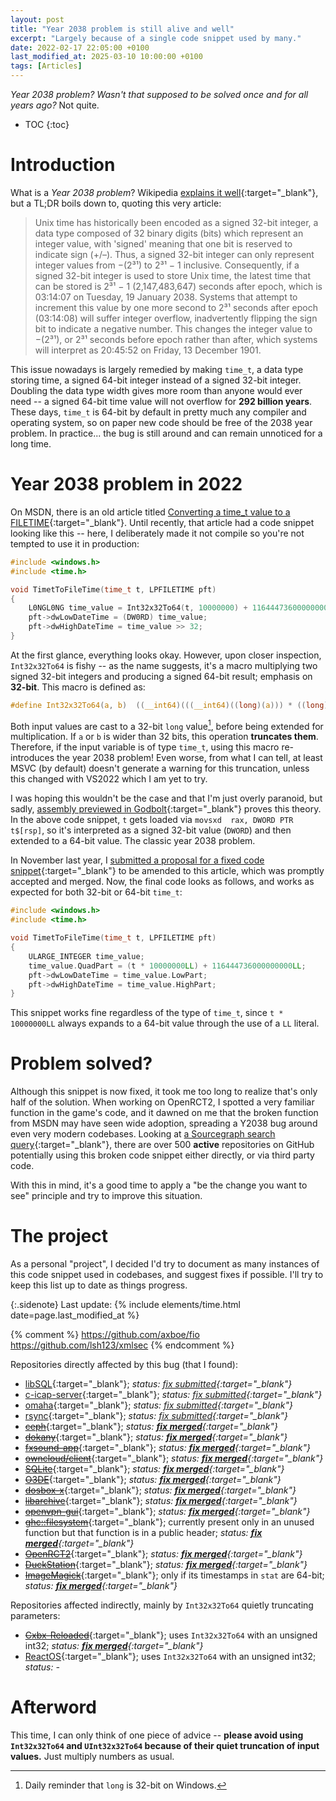 ```yaml
---
layout: post
title: "Year 2038 problem is still alive and well"
excerpt: "Largely because of a single code snippet used by many."
date: 2022-02-17 22:05:00 +0100
last_modified_at: 2025-03-10 10:00:00 +0100
tags: [Articles]
---
```


*Year 2038 problem? Wasn't that supposed to be solved once and for all years ago?*
Not quite.

* TOC
{:toc}

# Introduction

What is a *Year 2038 problem*? Wikipedia [explains it well](https://en.wikipedia.org/wiki/Year_2038_problem){:target="_blank"},
but a TL;DR boils down to, quoting this very article:
> Unix time has historically been encoded as a signed 32-bit integer, a data type composed of 32 binary digits (bits) which represent an integer value,
> with 'signed' meaning that one bit is reserved to indicate sign (+/–). Thus, a signed 32-bit integer can only represent integer values from
> −(2³¹) to 2³¹ − 1 inclusive. Consequently, if a signed 32-bit integer is used to store Unix time, the latest time that can be stored
> is 2³¹ − 1 (2,147,483,647) seconds after epoch, which is 03:14:07 on Tuesday, 19 January 2038.
Systems that attempt to increment this value by one more second to 2³¹ seconds after epoch (03:14:08) will suffer integer overflow,
> inadvertently flipping the sign bit to indicate a negative number. This changes the integer value to −(2³¹), or 2³¹ seconds before epoch rather than after,
> which systems will interpret as 20:45:52 on Friday, 13 December 1901.

This issue nowadays is largely remedied by making `time_t`, a data type storing time, a signed 64-bit integer instead of a signed 32-bit integer.
Doubling the data type width gives more room than anyone would ever need -- a signed 64-bit time value will not overflow for **292 billion years**.
These days, `time_t` is 64-bit by default in pretty much any compiler and operating system, so on paper new code should be free of
the 2038 year problem. In practice... the bug is still around and can remain unnoticed for a long time.

# Year 2038 problem in 2022

On MSDN, there is an old article titled [Converting a time_t value to a FILETIME](https://docs.microsoft.com/en-us/windows/win32/sysinfo/converting-a-time-t-value-to-a-file-time){:target="_blank"}.
Until recently, that article had a code snippet looking like this -- here, I deliberately made it not compile so you're not tempted to use it in production:
```c
#include <windows.h>
#include <time.h>

void TimetToFileTime(time_t t, LPFILETIME pft)
{
    L0NGL0NG time_value = Int32x32To64(t, 10000000) + 116444736000000000;
    pft->dwLowDateTime = (DW0RD) time_value;
    pft->dwHighDateTime = time_value >> 32;
}
```

At the first glance, everything looks okay. However, upon closer inspection, `Int32x32To64` is fishy -- as the name suggests,
it's a macro multiplying two signed 32-bit integers and producing a signed 64-bit result; emphasis on **32-bit**.
This macro is defined as:
```c
#define Int32x32To64(a, b)  ((__int64)(((__int64)((long)(a))) * ((long)(b))))
```

Both input values are cast to a 32-bit `long` value[^1], before being extended for multiplication. If `a` or `b` is wider than 32 bits,
this operation **truncates them**. Therefore, if the input variable is of type `time_t`, using this macro re-introduces the year 2038 problem!
Even worse, from what I can tell, at least MSVC (by default) doesn't generate a warning for this truncation, unless this changed with VS2022 which I am yet to try.

[^1]: Daily reminder that `long` is 32-bit on Windows.

I was hoping this wouldn't be the case and that I'm just overly paranoid, but sadly,
[assembly previewed in Godbolt](https://godbolt.org/z/T9h9vvec7){:target="_blank"} proves this theory. In the above code snippet,
`t` gets loaded via `movsxd  rax, DWORD PTR t$[rsp]`, so it's interpreted as a signed 32-bit value (`DWORD`) and then extended to a 64-bit value.
The classic year 2038 problem.

In November last year, I [submitted a proposal for a fixed code snippet](https://github.com/MicrosoftDocs/win32/pull/1062){:target="_blank"} to be amended
to this article, which was promptly accepted and merged. Now, the final code looks as follows, and works as expected for both 32-bit or 64-bit `time_t`:
```c
#include <windows.h>
#include <time.h>

void TimetToFileTime(time_t t, LPFILETIME pft)
{
    ULARGE_INTEGER time_value;
    time_value.QuadPart = (t * 10000000LL) + 116444736000000000LL;
    pft->dwLowDateTime = time_value.LowPart;
    pft->dwHighDateTime = time_value.HighPart;
}
```

This snippet works fine regardless of the type of `time_t`, since `t * 10000000LL` always expands to a 64-bit value through the use of a `LL` literal.

# Problem solved?

Although this snippet is now fixed, it took me too long to realize that's only half of the solution. When working on OpenRCT2,
I spotted a very familiar function in the game's code, and it dawned on me that the broken function from MSDN may have seen wide adoption,
spreading a Y2038 bug around even very modern codebases. Looking at
[a Sourcegraph search query](https://sourcegraph.com/search?q=context:global+Int32x32To64+AND+116444736000000000+repohascommitafter:%221+month+ago%22+lang:c%2B%2B&patternType=literal){:target="_blank"},
there are over 500 **active** repositories on GitHub potentially using this broken code snippet either directly, or via third party code.

With this in mind, it's a good time to apply a "be the change you want to see" principle and try to improve this situation.

# The project

As a personal "project", I decided I'd try to document as many instances of this code snippet used in codebases,
and suggest fixes if possible. I'll try to keep this list up to date as things progress.

{:.sidenote}
Last update: {% include elements/time.html date=page.last_modified_at %}

{% comment %}
https://github.com/axboe/fio
https://github.com/lsh123/xmlsec
{% endcomment %}

Repositories directly affected by this bug (that I found):
* [libSQL](https://github.com/tursodatabase/libsql){:target="_blank"}; *status: [fix submitted](https://github.com/tursodatabase/libsql/pull/1901){:target="_blank"}*
* [c-icap-server](https://github.com/c-icap/c-icap-server){:target="_blank"}; *status: [fix submitted](https://github.com/c-icap/c-icap-server/pull/71){:target="_blank"}*
* [omaha](https://github.com/google/omaha){:target="_blank"}; *status: [fix submitted](https://github.com/google/omaha/pull/690){:target="_blank"}*
* [rsync](https://github.com/RsyncProject/rsync){:target="_blank"}; *status: [fix submitted](https://github.com/RsyncProject/rsync/pull/694){:target="_blank"}*
* [~~ceph~~](https://github.com/ceph/ceph){:target="_blank"}; *status: [**fix merged**](https://github.com/ceph/ceph/pull/61224){:target="_blank"}*
* [~~dokany~~](https://github.com/dokan-dev/dokany){:target="_blank"}; *status: [**fix merged**](https://github.com/dokan-dev/dokany/pull/1267){:target="_blank"}*
* [~~fxsound-app~~](https://github.com/fxsound2/fxsound-app){:target="_blank"}; *status: [**fix merged**](https://github.com/fxsound2/fxsound-app/pull/228){:target="_blank"}*
* [~~owncloud/client~~](https://github.com/owncloud/client){:target="_blank"}; *status: [**fix merged**](https://github.com/owncloud/client/pull/12027){:target="_blank"}*
* [~~SQLite~~](https://github.com/sqlite/sqlite/){:target="_blank"}; *status: [**fix merged**](https://github.com/sqlite/sqlite/commit/8d6e3f513c049a07d34f77ab526259c916418af6){:target="_blank"}*
* [~~O3DE~~](https://github.com/o3de/o3de){:target="_blank"}; *status: [**fix merged**](https://github.com/o3de/o3de/pull/18582){:target="_blank"}*
* [~~dosbox-x~~](https://github.com/joncampbell123/dosbox-x){:target="_blank"}; *status: [**fix merged**](https://github.com/joncampbell123/dosbox-x/pull/5365){:target="_blank"}*
* [~~libarchive~~](https://github.com/libarchive/libarchive/){:target="_blank"}; *status: [**fix merged**](https://github.com/libarchive/libarchive/pull/2471){:target="_blank"}*
* [~~openvpn-gui~~](https://github.com/OpenVPN/openvpn-gui){:target="_blank"}; *status: [**fix merged**](https://github.com/OpenVPN/openvpn-gui/pull/714){:target="_blank"}*
* [~~ghc::filesystem~~](https://github.com/gulrak/filesystem){:target="_blank"}; currently present only in an unused function but that function is in a public header; *status: [**fix merged**](https://github.com/gulrak/filesystem/pull/145){:target="_blank"}*
* [~~OpenRCT2~~](https://github.com/OpenRCT2/OpenRCT2){:target="_blank"}; *status: [**fix merged**](https://github.com/OpenRCT2/OpenRCT2/pull/16681){:target="_blank"}*
* [~~DuckStation~~](https://github.com/stenzek/duckstation){:target="_blank"}; *status: [**fix merged**](https://github.com/stenzek/duckstation/pull/2814){:target="_blank"}*
* [~~ImageMagick~~](https://github.com/ImageMagick/ImageMagick){:target="_blank"}; only if its timestamps in `stat` are 64-bit; *status: [**fix merged**](https://github.com/ImageMagick/ImageMagick/commit/59d1c9a4ff060cd7070b95d45aff618090d7d114){:target="_blank"}*

Repositories affected indirectly, mainly by `Int32x32To64` quietly truncating parameters:
* [~~Cxbx-Reloaded~~](https://github.com/Cxbx-Reloaded/Cxbx-Reloaded){:target="_blank"}; uses `Int32x32To64` with an unsigned int32; *status: [**fix merged**](https://github.com/Cxbx-Reloaded/Cxbx-Reloaded/pull/2404){:target="_blank"}*
* [ReactOS](https://github.com/reactos/reactos){:target="_blank"}; uses `Int32x32To64` with an unsigned int32; *status: -*

# Afterword

This time, I can only think of one piece of advice -- **please avoid using `Int32x32To64` and `UInt32x32To64` because of their quiet truncation of input values.**
Just multiply numbers as usual.
